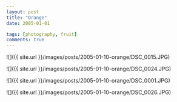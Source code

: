 ```yaml
---
layout: post
title: "Orange"
date: 2005-01-01

tags: [photography, fruit]
comments: true
---
```

![]({{ site.url }}/images/posts/2005-01-10-orange/DSC_0015.JPG)

![]({{ site.url }}/images/posts/2005-01-10-orange/DSC_0024.JPG)

![]({{ site.url }}/images/posts/2005-01-10-orange/DSC_0001.JPG)

![]({{ site.url }}/images/posts/2005-01-10-orange/DSC_0026.JPG)

